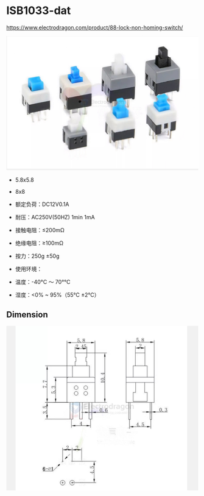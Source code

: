 
# ISB1033-dat

https://www.electrodragon.com/product/88-lock-non-homing-switch/


![](2025-01-09-16-19-16.png)

- 5.8x5.8 
- 8x8

- 额定负荷：DC12V0.1A
- 耐压：AC250V(50HZ) 1min 1mA
- 接触电阻：≤200mΩ
- 绝缘电阻：≥100mΩ
- 按力：250g ±50g
- 使用环境：
- 温度：-40°C ～ 70°℃
- 湿度：<0% ~ 95%（55℃ ±2℃）

## Dimension 

![](2025-01-09-16-21-33.png)